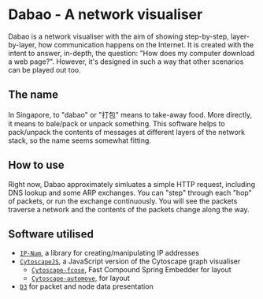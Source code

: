 # Dabao - A network visualiser

Dabao is a network visualiser with the aim of showing step-by-step, layer-by-layer, how communication happens on the Internet. It is created with the intent to answer, in-depth, the question: "How does my computer download a web page?". However, it's designed in such a way that other scenarios can be played out too.

## The name

In Singapore, to "dabao" or "打包" means to take-away food. More directly, it means to bale/pack or unpack something. This software helps to pack/unpack the contents of messages at different layers of the network stack, so the name seems somewhat fitting.

## How to use

Right now, Dabao approximately simluates a simple HTTP request, including DNS lookup and some ARP exchanges. You can "step" through each "hop" of packets, or run the exchange continuously. You will see the packets traverse a network and the contents of the packets change along the way.

## Software utilised

- [`IP-Num`](https://github.com/ip-num/ip-num), a library for creating/manipulating IP addresses
- [`CytoscapeJS`](https://js.cytoscape.org/), a JavaScript version of the Cytoscape graph visualiser
  - [`Cytoscape-fcose`](https://github.com/iVis-at-Bilkent/cytoscape.js-fcose), Fast Compound Spring Embedder for layout
  - [`Cytoscape-automove`](https://github.com/cytoscape/cytoscape.js-automove), for layout
- [`D3`](https://d3js.org/) for packet and node data presentation